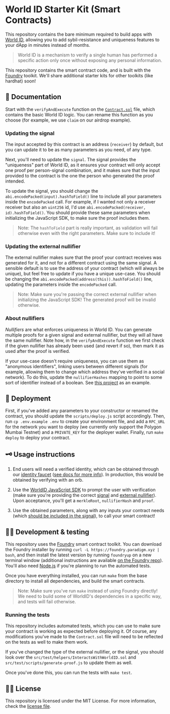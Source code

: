 # World ID Starter Kit (Smart Contracts)

This repository contains the bare minimum required to build apps with [World ID](https://id.worlcoin.org), allowing you to add sybil-resistance and uniqueness features to your dApp in minutes instead of months.

> World ID is a mechanism to verify a single human has performed a specific action only once without exposing any personal information.

This repository contains the smart contract code, and is built with the [Foundry](https://getfoundry.sh) toolkit. We'll share additional starter kits for other toolkits (like hardhat) soon!

## 📄 Documentation

Start with the `verifyAndExecute` function on the [`Contract.sol`](src/Contract.sol) file, which contains the basic World ID logic. You can rename this function as you choose (for example, we use `claim` on our airdrop example).

### Updating the signal

The input accepted by this contract is an address (`receiver`) by default, but you can update it to be as many parameters as you need, of any type.

Next, you'll need to update the `signal`. The signal provides the "uniqueness" part of World ID, as it ensures your contract will only accept one proof per person-signal combination, and it makes sure that the input provided to the contract is the one the person who generated the proof intended.

To update the signal, you should change the `abi.encodePacked(input).hashToField()` line to include all your parameters inside the `encodePacked` call. For example, if I wanted not only a receiver receiver but also an `uint256` id, I'd use `abi.encodePacked(receiver, id).hashToField()`. You should provide these same parameters when initializing the JavaScript SDK, to make sure the proof includes them.

> Note: The `hashToField` part is really important, as validation will fail otherwise even with the right parameters. Make sure to include it!

### Updating the external nullifier

The external nullifier makes sure that the proof your contract receives was generated for it, and not for a different contract using the same signal. A sensible default is to use the address of your contract (which will always be unique), but feel free to update if you have a unique use-case. You should be changing the `abi.encodePacked(address(this)).hashToField()` line, updating the parameters inside the `encodePacked` call.

> Note: Make sure you're passing the correct external nullifier when initializing the JavaScript SDK! The generated proof will be invalid otherwise.

### About nullifiers

_Nullifiers_ are what enforces uniqueness in World ID. You can generate multiple proofs for a given signal and external nullifier, but they will all have the same nullifier. Note how, in the `verifyAndExecute` function we first check if the given nullifier has already been used (and revert if so), then mark it as used after the proof is verified.

If your use-case doesn't require uniqueness, you can use them as "anonymous identifiers", linking users between different signals (for example, allowing them to change which address they've verified in a social network). To do this, update the `nullifierHashes` mapping to point to some sort of identifier instead of a boolean. See [this project](https://github.com/m1guelpf/lens-humancheck/blob/main/src/HumanCheck.sol) as an example.

## 🚀 Deployment

First, if you've added any parameters to your constructor or renamed the contract, you should update the `scripts/deploy.js` script accordingly. Then, run `cp .env.example .env` to create your environment file, and add a `RPC_URL` for the network you want to deploy (we currently only support the Polygon Mumbai Testnet) and a `PRIVATE_KEY` for the deployer wallet. Finally, run `make deploy` to deploy your contract.

## 🗝 Usage instructions

1. End users will need a verified identity, which can be obtained through our [identity faucet](https://mock-app.id.worldcoin.org) ([see docs for more info](https://id.worldcoin.org/test)). In production, this would be obtained by verifying with an orb.

2. Use the [WorldID JavaScript SDK](https://id.worldcoin.org/docs/js) to prompt the user with verification (make sure you're providing the correct [signal](#updating-the-signal) and [external nullifier](#updating-the-external-nullifier)). Upon acceptance, you'll get a `merkleRoot`, `nullifierHash` and `proof`.

3. Use the obtained parameters, along with any inputs your contract needs (which [should be included in the signal](#updating-the-signal)), to call your smart contract!

## 🧑‍💻 Development & testing

This repository uses the [Foundry](https://github.com/gakonst/foundry) smart contract toolkit. You can download the Foundry installer by running `curl -L https://foundry.paradigm.xyz | bash`, and then install the latest version by running `foundryup` on a new terminal window (additional instructions are available [on the Foundry repo](https://github.com/gakonst/foundry#installation)). You'll also need [Node.js](https://nodejs.org) if you're planning to run the automated tests.

Once you have everything installed, you can run `make` from the base directory to install all dependencies, and build the smart contracts.

> Note: Make sure you've run `make` instead of using Foundry directly! We need to build some of WorldID's dependencies in a specific way, and tests will fail otherwise.

### Running the tests

This repository includes automated tests, which you can use to make sure your contract is working as expected before deploying it. Of course, any modifications you've made to the `Contract.sol` file will need to be reflected on the tests as well to make them work.

If you've changed the type of the external nullifier, or the signal, you should look over the `src/test/helpers/InteractsWithWorldID.sol` and `src/test/scripts/generate-proof.js` to update them as well.

Once you've done this, you can run the tests with `make test`.

## 🧑‍⚖️ License

This repository is licensed under the MIT License. For more information, check the [license file](LICENSE).
